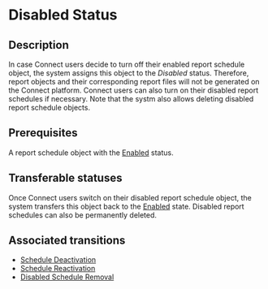 # Disabled Status
## Description
In case Connect users decide to turn off their enabled report schedule object, the system assigns this object to the *Disabled* status. Therefore, report objects and their corresponding report files will not be generated on the Connect platform. 
Connect users can also turn on their disabled report schedules if necessary. Note that the systm also allows deleting disabled report schedule objects.

## Prerequisites
A report schedule object with the [Enabled](s-a-enabled.html) status.
## Transferable statuses
Once Connect users switch on their disabled report schedule object, the system transfers this object back to the [Enabled](s-a-enabled.html) state.
Disabled report schedules can also be permanently deleted.
## Associated transitions
* [Schedule Deactivation](t-2-enabled-disabled.html)
* [Schedule Reactivation](t-3-disabled-enabled.html)
* [Disabled Schedule Removal](t-5-disabled-deleted.html)
